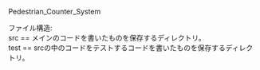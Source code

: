 Pedestrian_Counter_System<br>

ファイル構造:<br>
  src == メインのコードを書いたものを保存するディレクトリ。<br>
  test == srcの中のコードをテストするコードを書いたものを保存するディレクトリ。<br>
